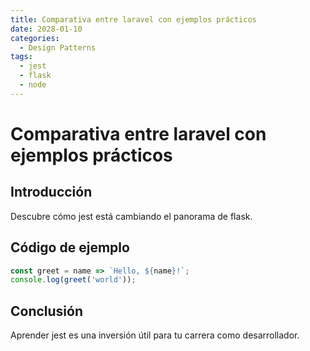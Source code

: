 ```yaml
---
title: Comparativa entre laravel con ejemplos prácticos
date: 2028-01-10
categories:
  - Design Patterns
tags:
  - jest
  - flask
  - node
---
```


# Comparativa entre laravel con ejemplos prácticos

## Introducción

Descubre cómo jest está cambiando el panorama de flask.

## Código de ejemplo

```javascript
const greet = name => `Hello, ${name}!`;
console.log(greet('world'));
```

## Conclusión

Aprender jest es una inversión útil para tu carrera como desarrollador.